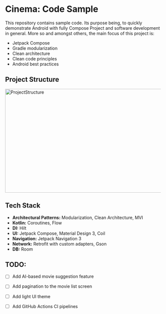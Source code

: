 # Cinema: Code Sample

This repository contains sample code. Its purpose being, to quickly demonstrate Android with fully Compose Project and software development in general. More so and amongst others, the main focus of this project is:
- Jetpack Compose
- Gradle modularization
- Clean architecture
- Clean code principles
- Android best practices

## Project Structure
<img width="571" height="335" alt="ProjectStructure" src="https://github.com/user-attachments/assets/a7545298-0256-4b44-90d5-54a58b933610" />


## Tech Stack
- **Architectural Patterns:** Modularization, Clean Architecture, MVI
- **Kotlin:** Coroutines, Flow
- **DI:** Hilt
- **UI:** Jetpack Compose, Material Design 3, Coil
- **Navigation:** Jetpack Navigation 3
- **Network:** Retrofit with custom adapters, Gson
- **DB:** Room

## TODO:
- [ ] Add AI-based movie suggestion feature  
- [ ] Add pagination to the movie list screen  
- [ ] Add light UI theme  
- [ ] Add GitHub Actions CI pipelines  

